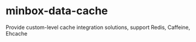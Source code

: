 # minbox-data-cache
Provide custom-level cache integration solutions, support Redis, Caffeine, Ehcache
